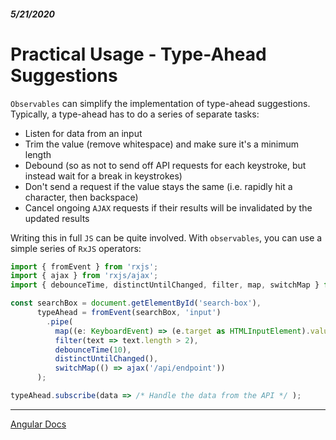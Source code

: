 ##### 5/21/2020
# Practical Usage - Type-Ahead Suggestions
`Observables` can simplify the implementation of type-ahead suggestions.  Typically, a type-ahead has to do a series of separate tasks:
  * Listen for data from an input
  * Trim the value (remove whitespace) and make sure it's a minimum length
  * Debound (so as not to send off API requests for each keystroke, but instead wait for a break in keystrokes)
  * Don't send a request if the value stays the same (i.e. rapidly hit a character, then backspace)
  * Cancel ongoing `AJAX` requests if their results will be invalidated by the updated results

Writing this in full `JS` can be quite involved.  With `observables`, you can use a simple series of `RxJS` operators:

```ts
import { fromEvent } from 'rxjs';
import { ajax } from 'rxjs/ajax';
import { debounceTime, distinctUntilChanged, filter, map, switchMap } from 'rxjs/operators';

const searchBox = document.getElementById('search-box'),
      typeAhead = fromEvent(searchBox, 'input')
        .pipe(
          map((e: KeyboardEvent) => (e.target as HTMLInputElement).value),
          filter(text => text.length > 2),
          debounceTime(10),
          distinctUntilChanged(),
          switchMap(() => ajax('/api/endpoint'))
      );

typeAhead.subscribe(data => /* Handle the data from the API */ );
```

---

[Angular Docs](https://angular.io/guide/practical-observable-usage#type-ahead-suggestions)